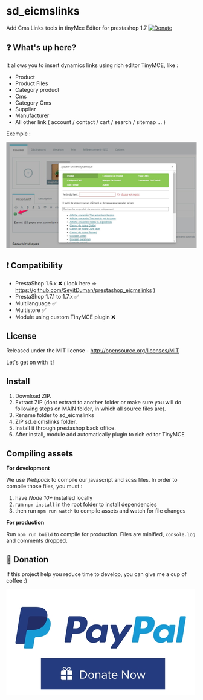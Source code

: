 # sd_eicmslinks
Add Cms Links tools in tinyMce Editor for prestashop 1.7 [![Donate](https://img.shields.io/badge/Donate-PayPal-green.svg)](https://www.paypal.com/cgi-bin/webscr?cmd=_s-xclick&hosted_button_id=7DYHRZRNJBXQ2)

## :question: What's up here?

It allows you to insert dynamics links using rich editor TinyMCE, like :
 - Product
 - Product Files
 - Category product
 - Cms
 - Category Cms
 - Supplier
 - Manufacturer
 - All other link ( account / contact / cart / search / sitemap ... )

Exemple :

<img src="https://raw.githubusercontent.com/SeyitDuman/sd_eicmslinks/master/views/img/screenshot_1.jpg" alt="Ei cms links configuration">



## :exclamation: Compatibility
 - PrestaShop 1.6.x :x: ( look here => https://github.com/SeyitDuman/prestashop_eicmslinks )
 - PrestaShop 1.7.1 to 1.7.x :white_check_mark:
 - Multilanguage :white_check_mark:
 - Multistore :white_check_mark:
 - Module using custom TinyMCE plugin :x:


## License
Released under the MIT license - http://opensource.org/licenses/MIT

Let's get on with it!

## Install

1. Download ZIP.
2. Extract ZIP (dont extract to another folder or make sure you will do following steps on MAIN folder, in which all source files are).
3. Rename folder to sd_eicmslinks
4. ZIP sd_eicmslinks folder.
5. Install it through prestashop back office.
6. After install, module add automatically plugin to rich editor TinyMCE

## Compiling assets
**For development**

We use _Webpack_ to compile our javascript and scss files.
In order to compile those files, you must :
1. have _Node 10+_ installed locally
2. run `npm install` in the root folder to install dependencies
3. then run `npm run watch` to compile assets and watch for file changes

**For production**

Run `npm run build` to compile for production.
Files are minified, `console.log` and comments dropped.

## :eyes: Donation
If this project help you reduce time to develop, you can give me a cup of coffee :)


[![paypal](https://raw.githubusercontent.com/SeyitDuman/sd_eicmslinks/master/views/img/paypal_donate.jpg)](https://www.paypal.com/donate/?cmd=_s-xclick&hosted_button_id=7DYHRZRNJBXQ2)


